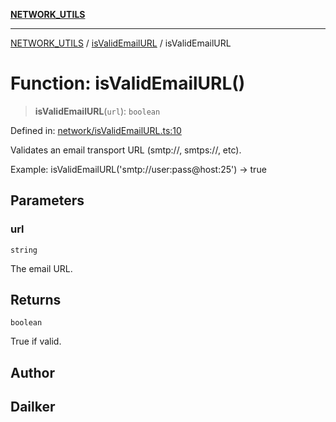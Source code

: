 [**NETWORK_UTILS**](../../README.md)

***

[NETWORK_UTILS](../../README.md) / [isValidEmailURL](../README.md) / isValidEmailURL

# Function: isValidEmailURL()

> **isValidEmailURL**(`url`): `boolean`

Defined in: [network/isValidEmailURL.ts:10](https://github.com/dailker/everyutil/blob/7c30ec40bbb398255a9be572db0a537e8bcb9c11/src/network/isValidEmailURL.ts#L10)

Validates an email transport URL (smtp://, smtps://, etc).

Example: isValidEmailURL('smtp://user:pass@host:25') → true

## Parameters

### url

`string`

The email URL.

## Returns

`boolean`

True if valid.

## Author

## Dailker
